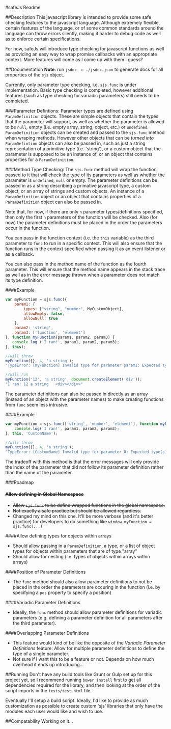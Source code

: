 #safeJs Readme

##Description
This javascript library is intended to provide some safe checking features to the javascript language. Although extremely flexible, certain features of the language, or of some common standards around the language can throw errors silently, making it harder to debug code as well as to enforce certain specifications.

For now, safeJs will introduce type checking for javascript functions as well as providing an easy way to wrap promise callbacks with an appropriate context. More features will come as I come up with them I guess?

##Documentation
**Note**: run `jsdoc -c ./jsdoc.json` to generate docs for all properties of the `sjs` object.

Currently, only parameter type checking, i.e. `sjs.func` is under implementation. Basic type checking is completed, however additional features (such as type checking for variadic parameters) still needs to be completed.

###Parameter Defintions:
Parameter types are defined using `ParamDefinition` objects. These are simple objects that contain the types that the parameter will support, as well as whether the parameter is allowed to be `null`, empty (i.e. empty array, string, object, etc.) or `undefined`. `ParamDefinition` objects can be created and passed to the `sjs.func` method when wraping methods. However other objects that can be *turned into* `ParamDefintion` objects can also be passed in, such as just a string representation of a primitive type (i.e. 'string'), or a custom object that the parameter is supposed to be an instance of, or an object that contains properties for a `ParamDefinition`.

###Method Type Checking:
The `sjs.func` method will wrap the function passed to it that will check the type of its parameters as well as whether the parameter is `undefined`, `null` or empty.
The parameter definitions can be passed in as a string describing a primative javascript type, a custom object, or an array of strings and custom objects.
An instance of a `ParamDefinition` object or an object that contains properties of a `ParamDefinition` object can also be passed in.

Note that, for now, if there are only `n` parameter types/definitions specified, then only the first `n` parameters of the function will be checked. Also (for now) the parameter definitions must be placed in the order the parameters occur in the function.

You can pass in the function context (i.e. the `this` variable) as the third parameter to `func` to run in a specific context. This will also ensure that the function runs in the context specified when passing it as an event listener or as a callback.

You can also pass in the method name of the function as the fourth parameter. This will ensure that the method name appears in the stack trace as well as in the error message thrown when a parameter does not match its type definition.

####Example

```javascript
var myFunction = sjs.func({
	param1: {
		types: ["string", "number", MyCustomObject],
		allowEmpty: false,
		allowNull: true
	},
	param2: 'string',
	param3: ['function', 'element']
}, function myFunction(param1, param2, param3) {
   console.log ('I ran!', param1, param2, param3);
}, this);

//will throw
myFunction({}, 4, 'a string');
"TypeError: [myFunction] Invalid type for parameter param1: Expected type(s): string, number. Found type: object"

//will run
myFunction('12', 'a string', document.createElement('div'));
"I ran! 12 a string   <div></div>"
```

The parameter definitions can also be passed in directly as an array (instead of an object with the parameter names) to make creating functions from `func` seem less intrusive.

####Example

```javascript
var myFunction = sjs.func(['string', 'number', 'element'], function myFunction(param1, param2, param3) {
    console.log('I ran!', param1, param2, param3);
}, this, 'CustomName');

//will throw
myFunction({}, 4, 'a string');
"TypeError: [CustomName] Invalid type for parameter 0: Expected type(s): string, number. Found type: object"
```

The tradeoff with this method is that the error messages will only provide the index of the parameter that did not follow its parameter definition rather than the name of the parameter.

###Roadmap

#### ~~Allow defining in Global Namespace~~
* ~~Allow `sjs.func` to be define wrapped functions in the global namespace.~~
* ~~Not exactly a safe practice but should be allowed regardless.~~
* Changed my mind on this one. It'll be more verbose (and it's better practice) for developers to do something like `window.myFunction = sjs.func(...)`

####Allow defining types for objects within arrays
* Should allow passing in a `ParamDefinition`, a type, or a list of object types for objects within parameters that are of type "array"
* Should allow for nesting (i.e. types of objects within arrays within arrays)

####Position of Parameter Definitions
* The `func` method should also allow parameter definitions to not be placed in the order the parameters are occuring in the function (i.e. by specifying a `pos` property to specify a position)

####Variadic Parameter Definitions
* Ideally, the `func` method should allow parameter definitions for variadic parameters (e.g. defining a parameter definition for all parameters after the third parameter).

####Overlapping Parameter Definitions
* This feature would kind of be like the opposite of the *Variadic Parameter Definitions* feature: Allow for multiple parameter definitions to define the type of a single parameter.
* Not sure if I want this to be a feature or not. Depends on how much overhead it ends up introducing...

##Running
Don't have any build tools like Grunt or Gulp set up for this project yet, so I recommend running `bower install` first to get all dependencies required for the library, and then looking at the order of the script imports in the `tests/test.html` file.

Eventually I'll setup a build script. Ideally, I'd like to provide as much customization as possible to create custom 'sjs' libraries that only have the modules each user would like and wish to use.

##Compatability
Working on it...
